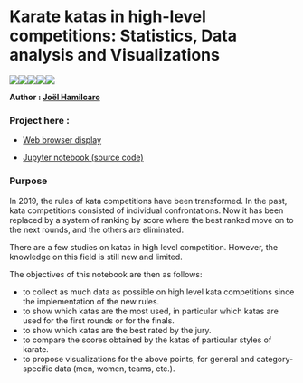# Karate katas in high-level competitions: Statistics, Data analysis and Visualizations  

<img src="https://img.shields.io/badge/Jupyter%20-%23F37626.svg?&style=flat-square&logo=Jupyter&logoColor=white" /><img src="https://img.shields.io/badge/python%20-%2314354C.svg?&style=flat-square&logo=python&logoColor=white"/><img src="https://img.shields.io/badge/numpy%20-%23013243.svg?&style=flat-square&logo=numpy&logoColor=white" /><img src="https://img.shields.io/badge/pandas%20-%23150458.svg?&style=flat-square&logo=pandas&logoColor=white" /><img src="https://img.shields.io/badge/Plotly%20-%231572B6.svg?&style=flat-square&logo=plotly&logoColor=white"/>    


**Author : [Joël Hamilcaro](https://github.com/Joel-Hamilcaro/)**  

### Project here :

- [Web browser display](https://raw.githack.com/Joel-Hamilcaro/Karate-katas-in-high-level-competitions/master/files/KataStudy.html)   

- [Jupyter notebook (source code)](https://github.com/Joel-Hamilcaro/Karate-katas-in-high-level-competitions/blob/master/files/KataStudy.ipynb)  


### Purpose

In 2019, the rules of kata competitions have been transformed. In the past, kata competitions consisted of individual confrontations. Now it has been replaced by a system of ranking by score where the best ranked move on to the next rounds, and the others are eliminated.  

There are a few studies on katas in high level competition. However, the knowledge on this field is still new and limited.  

The objectives of this notebook are then as follows:  

- to collect as much data as possible on high level kata competitions since the implementation of the new rules.  
- to show which katas are the most used, in particular which katas are used for the first rounds or for the finals.
- to show which katas are the best rated by the jury.  
- to compare the scores obtained by the katas of particular styles of karate.
- to propose visualizations for the above points, for general and category-specific data (men, women, teams, etc.).  
